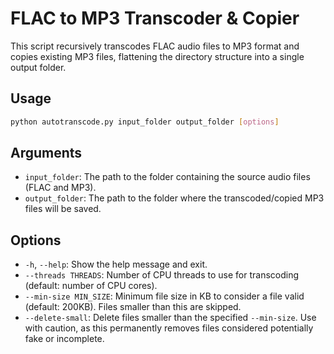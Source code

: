 # FLAC to MP3 Transcoder & Copier

This script recursively transcodes FLAC audio files to MP3 format and copies existing MP3 files, flattening the directory structure into a single output folder.

## Usage

```bash
python autotranscode.py input_folder output_folder [options]
```

## Arguments

*   `input_folder`: The path to the folder containing the source audio files (FLAC and MP3).
*   `output_folder`: The path to the folder where the transcoded/copied MP3 files will be saved.

## Options

*   `-h`, `--help`: Show the help message and exit.
*   `--threads THREADS`: Number of CPU threads to use for transcoding (default: number of CPU cores).
*   `--min-size MIN_SIZE`: Minimum file size in KB to consider a file valid (default: 200KB). Files smaller than this are skipped.
*   `--delete-small`: Delete files smaller than the specified `--min-size`. Use with caution, as this permanently removes files considered potentially fake or incomplete.